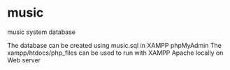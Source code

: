 # music
music system database

The database can be created using music.sql in XAMPP phpMyAdmin
The xampp/htdocs/php_files can be used to run with XAMPP Apache locally on Web server
